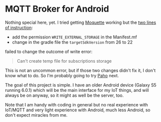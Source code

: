 # MQTT Broker for Android

Nothing special here, yet. I tried getting [Moquette](https://moquette-io.github.io/moquette/) working but the [two lines of instruction](https://moquette-io.github.io/moquette/documentation.html#_embedding_inside_android):
-   add the permission `WRITE_EXTERNAL_STORAGE` in the Manifest.mf
-   change in the gradle file the `targetSdkVersion` from 26 to 22

failed to change the outcome of write error:
> Can't create temp file for subscriptions storage

This is not an uncommon error, but if those two changes didn't fix it, I don't know what to do. So I'm probably going to try [Paho](https://github.com/eclipse/paho.mqtt.android) next. 

The goal of this project is simple. I have an older Android device (Galaxy S5 running 6.0.1) which will be the main interface for my IoT things, and will always be on anyway, so it might as well be the server, too. 

Note that I am handy with coding in general but no real experience with IoT/MQTT and very light experience with Android, much less Android, so don't expect miracles from me. 

